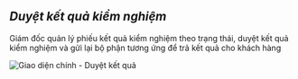 ## *Duyệt kết quả kiểm nghiệm*

Giám đốc quản lý phiếu kết quả kiểm nghiệm theo trạng thái, duyệt kết quả kiểm nghiệm và gửi lại bộ phận tương ứng để trả kết quả cho khách hàng 

![](https://i.imgur.com/Fk6Vwmc.png "Giao diện chính - Duyệt kết quả")
